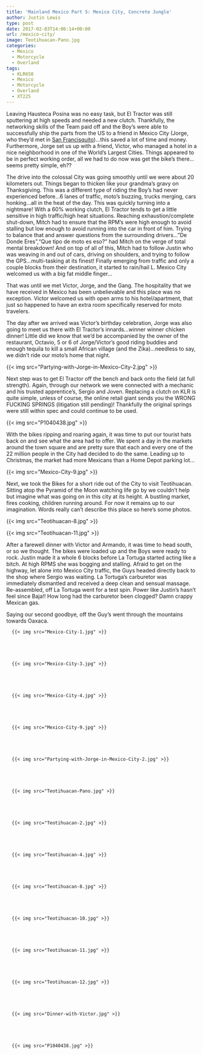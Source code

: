 ```yaml
---
title: 'Mainland Mexico Part 5: Mexico City, Concrete Jungle'
author: Justin Lewis
type: post
date: 2017-02-03T14:06:14+00:00
url: /mexico-city/
image: Teotihuacan-Pano.jpg
categories:
  - Mexico
  - Motorcycle
  - Overland
tags:
  - KLR650
  - Mexico
  - Motorcycle
  - Overland
  - XT225
---
```

Leaving Hausteca Posina was no easy task, but El Tractor was still sputtering at high speeds and needed a new clutch. Thankfully, the networking skills of the Team paid off and the Boy’s were able to successfully ship the parts from the US to a friend in Mexico City (Jorge, who they’d met in [San Francisquito][1])…this saved a lot of time and money. Furthermore, Jorge set us up with a friend, Victor, who managed a hotel in a nice neighborhood in one of the World’s Largest Cities. Things appeared to be in perfect working order, all we had to do now was get the bike’s there…seems pretty simple, eh??

The drive into the colossal City was going smoothly until we were about 20 kilometers out. Things began to thicken like your grandma’s gravy on Thanksgiving. This was a different type of riding the Boy’s had never experienced before…6 lanes of traffic, moto’s buzzing, trucks merging, cars honking…all in the heat of the day. This was quickly turning into a nightmare! With a 60% working clutch, El Tractor tends to get a little sensitive in high traffic/high heat situations. Reaching exhaustion/complete shut-down, Mitch had to ensure that the RPM’s were high enough to avoid stalling but low enough to avoid running into the car in front of him. Trying to balance that and answer questions from the surrounding drivers…”De Donde Eres”,“Que tipo de moto es eso?” had Mitch on the verge of total mental breakdown! And on top of all of this, Mitch had to follow Justin who was weaving in and out of cars, driving on shoulders, and trying to follow the GPS…multi-tasking at its finest! Finally emerging from traffic and only a couple blocks from their destination, it started to rain/hail L. Mexico City welcomed us with a big fat middle finger…

That was until we met Victor, Jorge, and the Gang. The hospitality that we have received in Mexico has been unbelievable and this place was no exception. Victor welcomed us with open arms to his hotel/apartment, that just so happened to have an extra room specifically reserved for moto travelers.

The day after we arrived was Victor’s birthday celebration, Jorge was also going to meet us there with El Tractor’s innards…winner winner chicken dinner! Little did we know that we’d be accompanied by the owner of the restaurant, Octavio, 5 or 6 of Jorge/Victor’s good riding buddies and enough tequila to kill a small African village (and the Zika)…needless to say, we didn’t ride our moto’s home that night.


  {{< img src="Partying-with-Jorge-in-Mexico-City-2.jpg" >}}
		      


Next step was to get El Tractor off the bench and back onto the field (at full strength). Again, through our network we were connected with a mechanic and his trusted apprentice’s, Sergio and Joven. Replacing a clutch on KLR is quite simple, unless of course, the online retail giant sends you the WRONG FUCKING SPRINGS (litigation still pending)! Thankfully the original springs were still within spec and could continue to be used.


  {{< img src="P1040438.jpg" >}}
		      


With the bikes ripping and roaring again, it was time to put our tourist hats back on and see what the area had to offer. We spent a day in the markets around the town square and are pretty sure that each and every one of the 22 million people in the City had decided to do the same. Leading up to Christmas, the market had more Mexicans than a Home Depot parking lot…


  {{< img src="Mexico-City-9.jpg" >}}
		      


Next, we took the Bikes for a short ride out of the City to visit Teotihuacan. Sitting atop the Pyramid of the Moon watching life go by we couldn’t help but imagine what was going on in this city at its height. A bustling market, fires cooking, children running around. For now it remains up to our imagination. Words really can’t describe this place so here’s some photos.


  {{< img src="Teotihuacan-8.jpg" >}}
		      


  {{< img src="Teotihuacan-11.jpg" >}}
		      


After a farewell dinner with Victor and Armando, it was time to head south, or so we thought. The bikes were loaded up and the Boys were ready to rock. Justin made it a whole 6 blocks before La Tortuga started acting like a bitch. At high RPMS she was bogging and stalling. Afraid to get on the highway, let alone into Mexico City traffic, the Guys headed directly back to the shop where Sergio was waiting. La Tortuga’s carburetor was immediately dismantled and received a deep clean and sensual massage. Re-assembled, off La Tortuga went for a test spin. Power like Justin’s hasn’t feel since Baja!! How long had the carburetor been clogged? Damn crappy Mexican gas.

Saying our second goodbye, off the Guy’s went through the mountains towards Oaxaca.





      {{< img src="Mexico-City-1.jpg" >}}
                
    



      {{< img src="Mexico-City-3.jpg" >}}
                
    



      {{< img src="Mexico-City-4.jpg" >}}
                
    



      {{< img src="Mexico-City-9.jpg" >}}
                
    



      {{< img src="Partying-with-Jorge-in-Mexico-City-2.jpg" >}}
                
    



      {{< img src="Teotihuacan-Pano.jpg" >}}
                
    



      {{< img src="Teotihuacan-2.jpg" >}}
                
    



      {{< img src="Teotihuacan-4.jpg" >}}
                
    



      {{< img src="Teotihuacan-8.jpg" >}}
                
    



      {{< img src="Teotihuacan-10.jpg" >}}
                
    



      {{< img src="Teotihuacan-11.jpg" >}}
                
    



      {{< img src="Teotihuacan-12.jpg" >}}
                
    



      {{< img src="Dinner-with-Victor.jpg" >}}
                
    



      {{< img src="P1040438.jpg" >}}
                
    






 [1]: http://www.elevationupgrade.com/punta-san-francisquito/